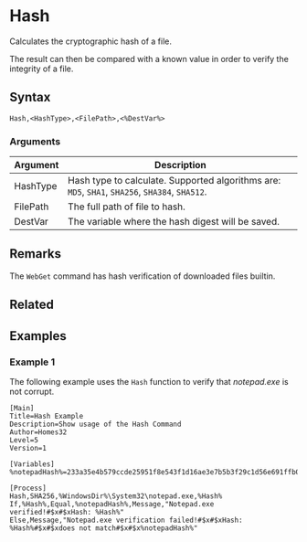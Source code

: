 # Hash

Calculates the cryptographic hash of a file. 

The result can then be compared with a known value in order to verify the integrity of a file.

## Syntax

```pebakery
Hash,<HashType>,<FilePath>,<%DestVar%>
```

### Arguments

| Argument | Description |
| --- | --- |
| HashType | Hash type to calculate. Supported algorithms are: `MD5`, `SHA1`, `SHA256`, `SHA384`, `SHA512`.
| FilePath | The full path of file to hash. |
| DestVar | The variable where the hash digest will be saved. |

## Remarks

The `WebGet` command has hash verification of downloaded files builtin.

## Related

## Examples

### Example 1

The following example uses the `Hash` function to verify that *notepad.exe* is not corrupt.

```pebakery
[Main]
Title=Hash Example
Description=Show usage of the Hash Command
Author=Homes32
Level=5
Version=1

[Variables]
%notepadHash%=233a35e4b579ccde25951f8e543f1d16ae3e7b5b3f29c1d56e691ffb075ced15

[Process]
Hash,SHA256,%WindowsDir%\System32\notepad.exe,%Hash%
If,%Hash%,Equal,%notepadHash%,Message,"Notepad.exe verified!#$x#$xHash: %Hash%"
Else,Message,"Notepad.exe verification failed!#$x#$xHash: %Hash%#$x#$xdoes not match#$x#$x%notepadHash%"
```
